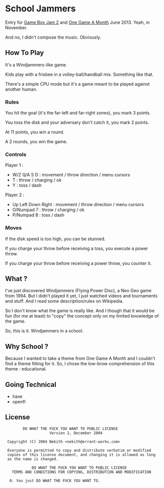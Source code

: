 # School Jammers

Entry for [Game Boy Jam 2](http://gbjam.net "Game Boy Jam") and [One Game A Month](http://www.onegameamonth.com "One Game A Month") June 2013.
Yeah, in November.

And no, I didn't compose the music.
Obviously.

## How To Play

It's a Windjammers-like game.

Kids play with a frisbee in a volley-ball/handball mix.
Something like that.

There's a simple CPU mode but it's a game meant to be played against another human.

### Rules

You hit the goal (it's the far-left and far-right zones), you mark 3 points.

You toss the disk and your adversary don't catch it, you mark 2 points.

At 11 points, you win a round.

A 2 rounds, you win the game.

### Controls

Player 1 :

* W/Z Q/A S D : movement / throw direction / menu cursors
* T : throw / charging / ok
* Y : toss / dash

Player 2 :

* Up Left Down Right : movement / throw direction / menu cursors
* O/Numpad 7 : throw / charging / ok
* P/Numpad 8 : toss / dash

### Moves

If the disk speed is too high, you can be stunned.

If you charge your throw before receiving a toss, you execute a power throw.

If you charge your throw before receiving a power throw, you counter it.

## What ?

I've just discovered Windjammers (Flying Power Disc), a Neo Geo game from 1994.
But I didn't played it yet, I just watched videos and tournaments and stuff.
And I read some description/rules on Wikipedia.

So I don't know what the game is really like.
And I though that it would be fun (for me at least) to "copy" the concept only on my limited knowledge of the game.

So, this is it.
Windjammers in a school.

## Why School ?

Because I wanted to take a theme from One Game A Month and I couldn't find a theme fitting for it.
So, I chose the low-brow comprehension of this theme : educational.

## Going Technical

* haxe
* openfl

## License 

            DO WHAT THE FUCK YOU WANT TO PUBLIC LICENSE 
                        Version 2, December 2004 

     Copyright (C) 2004 Nekith <nekith@errant-works.com> 

     Everyone is permitted to copy and distribute verbatim or modified 
     copies of this license document, and changing it is allowed as long 
     as the name is changed. 

                DO WHAT THE FUCK YOU WANT TO PUBLIC LICENSE 
       TERMS AND CONDITIONS FOR COPYING, DISTRIBUTION AND MODIFICATION 

      0. You just DO WHAT THE FUCK YOU WANT TO.
